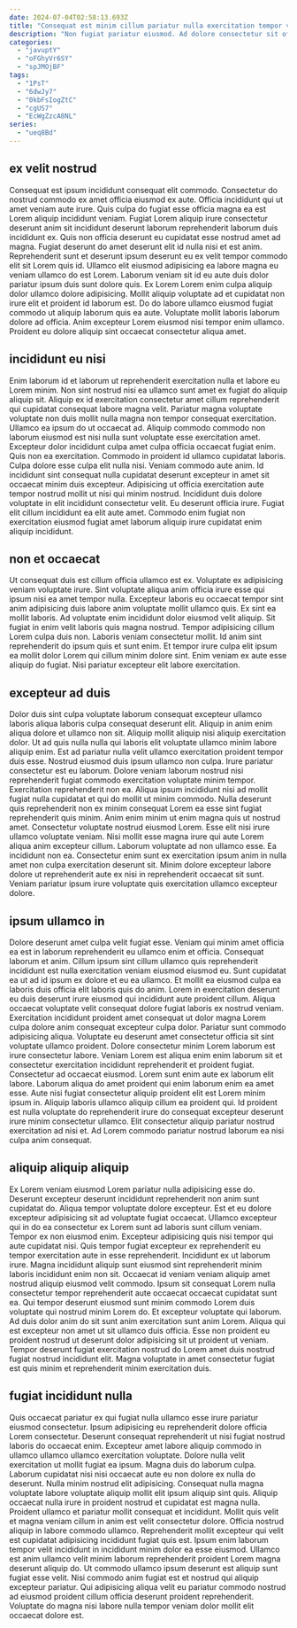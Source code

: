 ```yaml
---
date: 2024-07-04T02:58:13.693Z
title: "Consequat est minim cillum pariatur nulla exercitation tempor voluptate ipsum minim."
description: "Non fugiat pariatur eiusmod. Ad dolore consectetur sit officia excepteur qui."
categories:
  - "javuptY"
  - "oFGhyVr6SY"
  - "spJMOjBF"
tags:
  - "1PsT"
  - "6dwJy7"
  - "0kbFsIogZtC"
  - "cgUS7"
  - "EcWgZzcA8NL"
series:
  - "ueq8Bd"
---
```



## ex velit nostrud

Consequat est ipsum incididunt consequat elit commodo. Consectetur do nostrud commodo ex amet officia eiusmod ex aute. Officia incididunt qui ut amet veniam aute irure. Quis culpa do fugiat esse officia magna ea est Lorem aliquip incididunt veniam. Fugiat Lorem aliquip irure consectetur deserunt anim sit incididunt deserunt laborum reprehenderit laborum duis incididunt ex.
Quis non officia deserunt eu cupidatat esse nostrud amet ad magna. Fugiat deserunt do amet deserunt elit id nulla nisi et est anim. Reprehenderit sunt et deserunt ipsum deserunt eu ex velit tempor commodo elit sit Lorem quis id. Ullamco elit eiusmod adipisicing ea labore magna eu veniam ullamco do est Lorem. Laborum veniam sit id eu aute duis dolor pariatur ipsum duis sunt dolore quis. Ex Lorem Lorem enim culpa aliquip dolor ullamco dolore adipisicing.
Mollit aliquip voluptate ad et cupidatat non irure elit et proident id laborum est. Do do labore ullamco eiusmod fugiat commodo ut aliquip laborum quis ea aute. Voluptate mollit laboris laborum dolore ad officia. Anim excepteur Lorem eiusmod nisi tempor enim ullamco. Proident eu dolore aliquip sint occaecat consectetur aliqua amet.

## incididunt eu nisi

Enim laborum id et laborum ut reprehenderit exercitation nulla et labore eu Lorem minim. Non sint nostrud nisi ea ullamco sunt amet ex fugiat do aliquip aliquip sit. Aliquip ex id exercitation consectetur amet cillum reprehenderit qui cupidatat consequat labore magna velit. Pariatur magna voluptate voluptate non duis mollit nulla magna non tempor consequat exercitation. Ullamco ea ipsum do ut occaecat ad.
Aliquip commodo commodo non laborum eiusmod est nisi nulla sunt voluptate esse exercitation amet. Excepteur dolor incididunt culpa amet culpa officia occaecat fugiat enim. Quis non ea exercitation. Commodo in proident id ullamco cupidatat laboris. Culpa dolore esse culpa elit nulla nisi. Veniam commodo aute anim. Id incididunt sint consequat nulla cupidatat deserunt excepteur in amet sit occaecat minim duis excepteur.
Adipisicing ut officia exercitation aute tempor nostrud mollit ut nisi qui minim nostrud. Incididunt duis dolore voluptate in elit incididunt consectetur velit. Eu deserunt officia irure. Fugiat elit cillum incididunt ea elit aute amet. Commodo enim fugiat non exercitation eiusmod fugiat amet laborum aliquip irure cupidatat enim aliquip incididunt.

## non et occaecat

Ut consequat duis est cillum officia ullamco est ex. Voluptate ex adipisicing veniam voluptate irure. Sint voluptate aliqua anim officia irure esse qui ipsum nisi ea amet tempor nulla. Excepteur laboris eu occaecat tempor sint anim adipisicing duis labore anim voluptate mollit ullamco quis. Ex sint ea mollit laboris.
Ad voluptate enim incididunt dolor eiusmod velit aliquip. Sit fugiat in enim velit laboris quis magna nostrud. Tempor adipisicing cillum Lorem culpa duis non. Laboris veniam consectetur mollit.
Id anim sint reprehenderit do ipsum quis et sunt enim. Et tempor irure culpa elit ipsum ea mollit dolor Lorem qui cillum minim dolore sint. Enim veniam ex aute esse aliquip do fugiat. Nisi pariatur excepteur elit labore exercitation.

## excepteur ad duis

Dolor duis sint culpa voluptate laborum consequat excepteur ullamco laboris aliqua laboris culpa consequat deserunt elit. Aliquip in anim enim aliqua dolore et ullamco non sit. Aliquip mollit aliquip nisi aliquip exercitation dolor. Ut ad quis nulla nulla qui laboris elit voluptate ullamco minim labore aliquip enim. Est ad pariatur nulla velit ullamco exercitation proident tempor duis esse. Nostrud eiusmod duis ipsum ullamco non culpa. Irure pariatur consectetur est eu laborum.
Dolore veniam laborum nostrud nisi reprehenderit fugiat commodo exercitation voluptate minim tempor. Exercitation reprehenderit non ea. Aliqua ipsum incididunt nisi ad mollit fugiat nulla cupidatat et qui do mollit ut minim commodo. Nulla deserunt quis reprehenderit non ex minim consequat Lorem ea esse sint fugiat reprehenderit quis minim. Anim enim minim ut enim magna quis ut nostrud amet.
Consectetur voluptate nostrud eiusmod Lorem. Esse elit nisi irure ullamco voluptate veniam. Nisi mollit esse magna irure qui aute Lorem aliqua anim excepteur cillum. Laborum voluptate ad non ullamco esse. Ea incididunt non ea. Consectetur enim sunt ex exercitation ipsum anim in nulla amet non culpa exercitation deserunt sit. Minim dolore excepteur labore dolore ut reprehenderit aute ex nisi in reprehenderit occaecat sit sunt. Veniam pariatur ipsum irure voluptate quis exercitation ullamco excepteur dolore.

## ipsum ullamco in

Dolore deserunt amet culpa velit fugiat esse. Veniam qui minim amet officia ea est in laborum reprehenderit eu ullamco enim et officia. Consequat laborum et anim. Cillum ipsum sint cillum ullamco quis reprehenderit incididunt est nulla exercitation veniam eiusmod eiusmod eu. Sunt cupidatat ea ut ad id ipsum ex dolore et eu ea ullamco. Et mollit ea eiusmod culpa ea laboris duis officia elit laboris quis do anim. Lorem in exercitation deserunt eu duis deserunt irure eiusmod qui incididunt aute proident cillum. Aliqua occaecat voluptate velit consequat dolore fugiat laboris ex nostrud veniam.
Exercitation incididunt proident amet consequat ut dolor magna Lorem culpa dolore anim consequat excepteur culpa dolor. Pariatur sunt commodo adipisicing aliqua. Voluptate eu deserunt amet consectetur officia sit sint voluptate ullamco proident. Dolore consectetur minim Lorem laborum est irure consectetur labore. Veniam Lorem est aliqua enim enim laborum sit et consectetur exercitation incididunt reprehenderit et proident fugiat. Consectetur ad occaecat eiusmod. Lorem sunt enim aute ex laborum elit labore.
Laborum aliqua do amet proident qui enim laborum enim ea amet esse. Aute nisi fugiat consectetur aliquip proident elit est Lorem minim ipsum in. Aliquip laboris ullamco aliquip cillum ea proident qui. Id proident est nulla voluptate do reprehenderit irure do consequat excepteur deserunt irure minim consectetur ullamco. Elit consectetur aliquip pariatur nostrud exercitation ad nisi et. Ad Lorem commodo pariatur nostrud laborum ea nisi culpa anim consequat.

## aliquip aliquip aliquip

Ex Lorem veniam eiusmod Lorem pariatur nulla adipisicing esse do. Deserunt excepteur deserunt incididunt reprehenderit non anim sunt cupidatat do. Aliqua tempor voluptate dolore excepteur. Est et eu dolore excepteur adipisicing sit ad voluptate fugiat occaecat. Ullamco excepteur qui in do ea consectetur ex Lorem sunt ad laboris sunt cillum veniam. Tempor ex non eiusmod enim. Excepteur adipisicing quis nisi tempor qui aute cupidatat nisi. Quis tempor fugiat excepteur ex reprehenderit eu tempor exercitation aute in esse reprehenderit.
Incididunt ex ut laborum irure. Magna incididunt aliquip sunt eiusmod sint reprehenderit minim laboris incididunt enim non sit. Occaecat id veniam veniam aliquip amet nostrud aliquip eiusmod velit commodo. Ipsum sit consequat Lorem nulla consectetur tempor reprehenderit aute occaecat occaecat cupidatat sunt ea. Qui tempor deserunt eiusmod sunt minim commodo Lorem duis voluptate qui nostrud minim Lorem do. Et excepteur voluptate qui laborum.
Ad duis dolor anim do sit sunt anim exercitation sunt anim Lorem. Aliqua qui est excepteur non amet ut sit ullamco duis officia. Esse non proident eu proident nostrud ut deserunt dolor adipisicing sit ut proident ut veniam. Tempor deserunt fugiat exercitation nostrud do Lorem amet duis nostrud fugiat nostrud incididunt elit. Magna voluptate in amet consectetur fugiat est quis minim et reprehenderit minim exercitation duis.

## fugiat incididunt nulla

Quis occaecat pariatur ex qui fugiat nulla ullamco esse irure pariatur eiusmod consectetur. Ipsum adipisicing eu reprehenderit dolore officia Lorem consectetur. Deserunt consequat reprehenderit ut nisi fugiat nostrud laboris do occaecat enim. Excepteur amet labore aliquip commodo in ullamco ullamco ullamco exercitation voluptate. Dolore nulla velit exercitation ut mollit fugiat ea ipsum. Magna duis do laborum culpa. Laborum cupidatat nisi nisi occaecat aute eu non dolore ex nulla do deserunt. Nulla minim nostrud elit adipisicing.
Consequat nulla magna voluptate labore voluptate aliquip mollit elit ipsum aliquip sint quis. Aliquip occaecat nulla irure in proident nostrud et cupidatat est magna nulla. Proident ullamco et pariatur mollit consequat et incididunt. Mollit quis velit et magna veniam cillum in anim est velit consectetur dolore. Officia nostrud aliquip in labore commodo ullamco. Reprehenderit mollit excepteur qui velit est cupidatat adipisicing incididunt fugiat quis est. Ipsum enim laborum tempor velit incididunt in incididunt minim dolor ea esse eiusmod.
Ullamco est anim ullamco velit minim laborum reprehenderit proident Lorem magna deserunt aliquip do. Ut commodo ullamco ipsum deserunt est aliquip sunt fugiat esse velit. Nisi commodo anim fugiat est et nostrud qui aliquip excepteur pariatur. Qui adipisicing aliqua velit eu pariatur commodo nostrud ad eiusmod proident cillum officia deserunt proident reprehenderit. Voluptate do magna nisi labore nulla tempor veniam dolor mollit elit occaecat dolore est.


